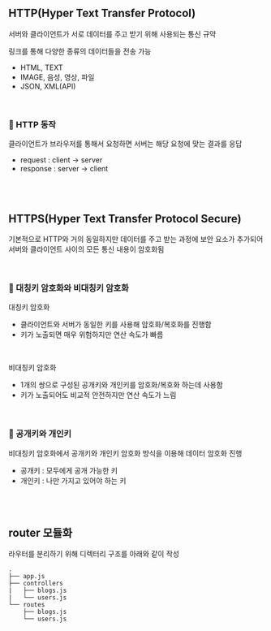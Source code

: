 ## HTTP(Hyper Text Transfer Protocol)
서버와 클라이언트가 서로 데이터를 주고 받기 위해 사용되는 통신 규약

링크를 통해 다양한 종류의 데이터들을 전송 가능
- HTML, TEXT
- IMAGE, 음성, 영상, 파일
- JSON, XML(API)

<br>

### 🔗 HTTP 동작
클라이언트가 브라우저를 통해서 요청하면 서버는 해당 요청에 맞는 결과를 응답
- request : client -> server
- response : server -> client

<br><br>

## HTTPS(Hyper Text Transfer Protocol Secure)
기본적으로 HTTP와 거의 동일하지만 데이터를 주고 받는 과정에 보안 요소가 추가되어 서버와 클라이언트 사이의 모든 통신 내용이 암호화됨

<br>

### 🔑 대칭키 암호화와 비대칭키 암호화
대칭키 암호화
- 클라이언트와 서버가 동일한 키를 사용해 암호화/복호화를 진행함
- 키가 노출되면 매우 위험하지만 연산 속도가 빠름

<br>

비대칭키 암호화
- 1개의 쌍으로 구성된 공개키와 개인키를 암호화/복호화 하는데 사용함
- 키가 노출되어도 비교적 안전하지만 연산 속도가 느림

<br>

### 🔑 공개키와 개인키
비대칭키 암호화에서 공개키와 개인키 암호화 방식을 이용해 데이터 암호화 진행
- 공개키 : 모두에게 공개 가능한 키
- 개인키 : 나만 가지고 있어야 하는 키

<br><br>

## router 모듈화
라우터를 분리하기 위해 디렉터리 구조를 아래와 같이 작성
``` 
.
├── app.js
├── controllers
|   ├── blogs.js
|   └── users.js
└── routes
    ├── blogs.js
    └── users.js
```
